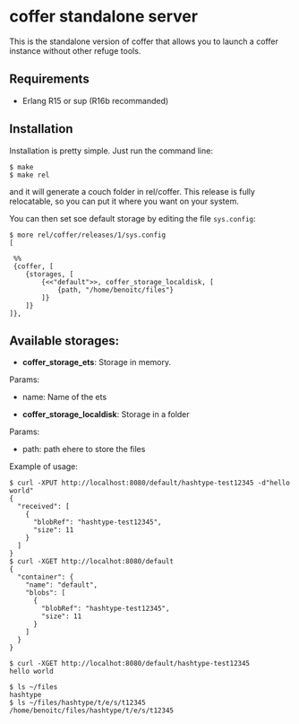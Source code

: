 # coffer standalone server

This is the standalone version of coffer that allows you to launch a
coffer instance without other refuge tools.

## Requirements

- Erlang R15 or sup (R16b recommanded)

## Installation

Installation is pretty simple. Just run the command line:

    $ make
    $ make rel

and it will generate a couch folder in rel/coffer. This release is
fully relocatable, so you can put it where you want on your system.

You can then set soe default storage by editing the file `sys.config`:


    $ more rel/coffer/releases/1/sys.config 
    [

     %%
     {coffer, [
        {storages, [
            {<<"default">>, coffer_storage_localdisk, [
                {path, "/home/benoitc/files"}
            ]}
        ]}
    ]},


## Available storages:

* **coffer_storage_ets**: Storage in memory. 

Params:
- name: Name of the ets

* **coffer_storage_localdisk**: Storage in a folder

Params:
- path: path ehere to store the files


Example of usage:

    $ curl -XPUT http://localhost:8080/default/hashtype-test12345 -d"hello world"
    {
      "received": [
        {
          "blobRef": "hashtype-test12345",
          "size": 11
        }
      ]
    }
    $ curl -XGET http://localhot:8080/default
    {
      "container": {
        "name": "default",
        "blobs": [
          {
            "blobRef": "hashtype-test12345",
            "size": 11
          }
        ]
      }
    }

    $ curl -XGET http://localhot:8080/default/hashtype-test12345
    hello world

    $ ls ~/files
    hashtype
    $ ls ~/files/hashtype/t/e/s/t12345 
    /home/benoitc/files/hashtype/t/e/s/t12345


